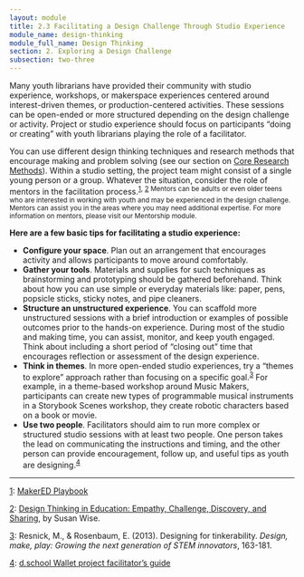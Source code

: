 ```yaml
---
layout: module
title: 2.3 Facilitating a Design Challenge Through Studio Experience
module_name: design-thinking
module_full_name: Design Thinking
section: 2. Exploring a Design Challenge
subsection: two-three
---
```


Many youth librarians have provided their community with studio experience, workshops, or makerspace experiences centered around interest-driven themes, or production-centered activities. These sessions can be open-ended or more structured depending on the design challenge or activity. Project or studio experience should focus on participants “doing or creating” with youth librarians playing the role of a facilitator.  

You can use different design thinking techniques and research methods that encourage making and problem solving (see our section on [Core Research Methods](section-3-0.html)). Within a studio setting, the project team might consist of a single young person or a group. Whatever the situation, consider the role of mentors in the facilitation process.<sup><a name="1" href="#fn1">1</a>, <a name="2" href="#fn2">2</a> Mentors can be adults or even older teens who are interested in working with youth and may be experienced in the design challenge. Mentors can assist you in the areas where you may need additional expertise. For more information on mentors, please visit our Mentorship module.  

**Here are a few basic tips for facilitating a studio experience:** 

- **Configure your space**. Plan out an arrangement that encourages activity and allows participants to move around comfortably.  
- **Gather your tools**. Materials and supplies for such techniques as brainstorming and prototyping should be gathered beforehand. Think about how you can use simple or everyday materials like: paper, pens, popsicle sticks, sticky notes, and pipe cleaners. 
- **Structure an unstructured experience**. You can scaffold more unstructured sessions with a brief introduction or examples of possible outcomes prior to the hands-on experience. During most of the studio and making time, you can assist, monitor, and keep youth engaged. Think about including a short period of “closing out” time that encourages reflection or assessment of the design experience.  
- **Think in themes**. In more open-ended studio experiences, try a “themes to explore” approach rather than focusing on a specific goal.<sup><a name="3" href="#fn3">3</a></sup>  For example, in a theme-based workshop around Music Makers, participants can create new types of programmable musical instruments in a Storybook Scenes workshop, they create robotic characters based on a book or movie. 
- **Use two people**. Facilitators should aim to run more complex or structured studio sessions with at least two people. One person takes the lead on communicating the instructions and timing, and the other person can provide encouragement, follow up, and useful tips as youth are designing.<sup><a name="4" href="#fn4">4</a></sup> 

<hr/>

<a name="#fn1" href="#1">1</a>: [MakerED Playbook](http://makered.org/wp-content/uploads/2014/09/Makerspace-Playbook-Feb-2013.pdf)

<a name="#fn2" href="#2">2</a>: [Design Thinking in Education: Empathy, Challenge, Discovery, and Sharing](https://www.edutopia.org/blog/design-thinking-empathy-challenge-discovery-sharing-susie-wise), by Susan Wise. 

<a name="#fn3" href="#3">3</a>: Resnick,  M.,  &  Rosenbaum,  E.  (2013).  Designing  for  tinkerability. _Design,  make,  play:  Growing  the  next generation of STEM innovators_, 163-181.

<a name="#fn4" href="#4">4</a>: [d.school Wallet project facilitator’s guide](https://dschool.stanford.edu/groups/designresources/wiki/4dbb2/)